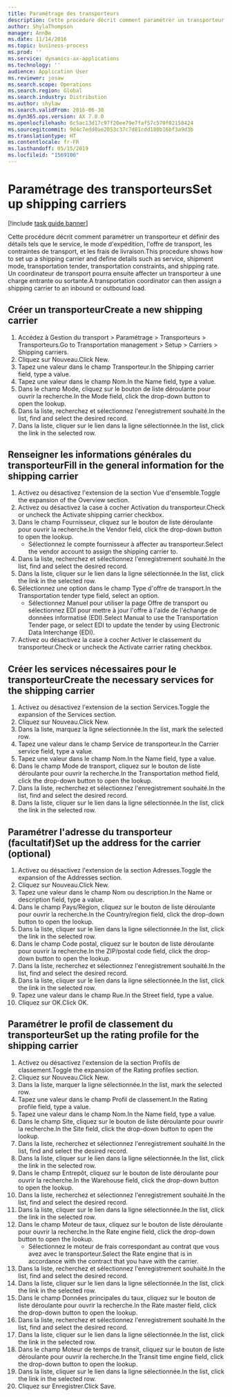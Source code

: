 ```yaml
---
title: Paramétrage des transporteurs
description: Cette procédure décrit comment paramétrer un transporteur et définir des détails tels que le service, le mode d'expédition, l'offre de transport, les contraintes de transport, et les frais de livraison.
author: ShylaThompson
manager: AnnBe
ms.date: 11/14/2016
ms.topic: business-process
ms.prod: ''
ms.service: dynamics-ax-applications
ms.technology: ''
audience: Application User
ms.reviewer: josaw
ms.search.scope: Operations
ms.search.region: Global
ms.search.industry: Distribution
ms.author: shylaw
ms.search.validFrom: 2016-06-30
ms.dyn365.ops.version: AX 7.0.0
ms.openlocfilehash: 6c5ac13d17c97f20ee79e7faf57c570f02158424
ms.sourcegitcommit: 9d4c7edd0ae2053c37c7d81cdd180b16bf3a9d3b
ms.translationtype: HT
ms.contentlocale: fr-FR
ms.lasthandoff: 05/15/2019
ms.locfileid: "1569100"
---
```

# <a name="set-up-shipping-carriers"></a><span data-ttu-id="438bd-103">Paramétrage des transporteurs</span><span class="sxs-lookup"><span data-stu-id="438bd-103">Set up shipping carriers</span></span>

[!include [task guide banner](../../includes/task-guide-banner.md)]

<span data-ttu-id="438bd-104">Cette procédure décrit comment paramétrer un transporteur et définir des détails tels que le service, le mode d'expédition, l'offre de transport, les contraintes de transport, et les frais de livraison.</span><span class="sxs-lookup"><span data-stu-id="438bd-104">This procedure shows how to set up a shipping carrier and define details such as service, shipment mode, transportation tender, transportation constraints, and shipping rate.</span></span> <span data-ttu-id="438bd-105">Un coordinateur de transport pourra ensuite affecter un transporteur à une charge entrante ou sortante.</span><span class="sxs-lookup"><span data-stu-id="438bd-105">A transportation coordinator can then assign a shipping carrier to an inbound or outbound load.</span></span>


## <a name="create-a-new-shipping-carrier"></a><span data-ttu-id="438bd-106">Créer un transporteur</span><span class="sxs-lookup"><span data-stu-id="438bd-106">Create a new shipping carrier</span></span>
1. <span data-ttu-id="438bd-107">Accédez à Gestion du transport > Paramétrage > Transporteurs > Transporteurs.</span><span class="sxs-lookup"><span data-stu-id="438bd-107">Go to Transportation management > Setup > Carriers > Shipping carriers.</span></span>
2. <span data-ttu-id="438bd-108">Cliquez sur Nouveau.</span><span class="sxs-lookup"><span data-stu-id="438bd-108">Click New.</span></span>
3. <span data-ttu-id="438bd-109">Tapez une valeur dans le champ Transporteur.</span><span class="sxs-lookup"><span data-stu-id="438bd-109">In the Shipping carrier field, type a value.</span></span>
4. <span data-ttu-id="438bd-110">Tapez une valeur dans le champ Nom.</span><span class="sxs-lookup"><span data-stu-id="438bd-110">In the Name field, type a value.</span></span>
5. <span data-ttu-id="438bd-111">Dans le champ Mode, cliquez sur le bouton de liste déroulante pour ouvrir la recherche.</span><span class="sxs-lookup"><span data-stu-id="438bd-111">In the Mode field, click the drop-down button to open the lookup.</span></span>
6. <span data-ttu-id="438bd-112">Dans la liste, recherchez et sélectionnez l'enregistrement souhaité.</span><span class="sxs-lookup"><span data-stu-id="438bd-112">In the list, find and select the desired record.</span></span>
7. <span data-ttu-id="438bd-113">Dans la liste, cliquer sur le lien dans la ligne sélectionnée.</span><span class="sxs-lookup"><span data-stu-id="438bd-113">In the list, click the link in the selected row.</span></span>

## <a name="fill-in-the-general-information-for-the-shipping-carrier"></a><span data-ttu-id="438bd-114">Renseigner les informations générales du transporteur</span><span class="sxs-lookup"><span data-stu-id="438bd-114">Fill in the general information for the shipping carrier</span></span>
1. <span data-ttu-id="438bd-115">Activez ou désactivez l'extension de la section Vue d'ensemble.</span><span class="sxs-lookup"><span data-stu-id="438bd-115">Toggle the expansion of the Overview section.</span></span>
2. <span data-ttu-id="438bd-116">Activez ou désactivez la case à cocher Activation du transporteur.</span><span class="sxs-lookup"><span data-stu-id="438bd-116">Check or uncheck the Activate shipping carrier checkbox.</span></span>
3. <span data-ttu-id="438bd-117">Dans le champ Fournisseur, cliquez sur le bouton de liste déroulante pour ouvrir la recherche.</span><span class="sxs-lookup"><span data-stu-id="438bd-117">In the Vendor field, click the drop-down button to open the lookup.</span></span>
    * <span data-ttu-id="438bd-118">Sélectionnez le compte fournisseur à affecter au transporteur.</span><span class="sxs-lookup"><span data-stu-id="438bd-118">Select the vendor account to assign the shipping carrier to.</span></span>  
4. <span data-ttu-id="438bd-119">Dans la liste, recherchez et sélectionnez l'enregistrement souhaité.</span><span class="sxs-lookup"><span data-stu-id="438bd-119">In the list, find and select the desired record.</span></span>
5. <span data-ttu-id="438bd-120">Dans la liste, cliquer sur le lien dans la ligne sélectionnée.</span><span class="sxs-lookup"><span data-stu-id="438bd-120">In the list, click the link in the selected row.</span></span>
6. <span data-ttu-id="438bd-121">Sélectionnez une option dans le champ Type d'offre de transport.</span><span class="sxs-lookup"><span data-stu-id="438bd-121">In the Transportation tender type field, select an option.</span></span>
    * <span data-ttu-id="438bd-122">Sélectionnez Manuel pour utiliser la page Offre de transport ou sélectionnez EDI pour mettre à jour l'offre à l'aide de l'échange de données informatisé (EDI).</span><span class="sxs-lookup"><span data-stu-id="438bd-122">Select Manual to use the Transportation Tender page, or select EDI to update the tender by using Electronic Data Interchange (EDI).</span></span>  
7. <span data-ttu-id="438bd-123">Activez ou désactivez la case à cocher Activer le classement du transporteur.</span><span class="sxs-lookup"><span data-stu-id="438bd-123">Check or uncheck the Activate carrier rating checkbox.</span></span>

## <a name="create-the-necessary-services-for-the-shipping-carrier"></a><span data-ttu-id="438bd-124">Créer les services nécessaires pour le transporteur</span><span class="sxs-lookup"><span data-stu-id="438bd-124">Create the necessary services for the shipping carrier</span></span>
1. <span data-ttu-id="438bd-125">Activez ou désactivez l'extension de la section Services.</span><span class="sxs-lookup"><span data-stu-id="438bd-125">Toggle the expansion of the Services section.</span></span>
2. <span data-ttu-id="438bd-126">Cliquez sur Nouveau.</span><span class="sxs-lookup"><span data-stu-id="438bd-126">Click New.</span></span>
3. <span data-ttu-id="438bd-127">Dans la liste, marquez la ligne sélectionnée.</span><span class="sxs-lookup"><span data-stu-id="438bd-127">In the list, mark the selected row.</span></span>
4. <span data-ttu-id="438bd-128">Tapez une valeur dans le champ Service de transporteur.</span><span class="sxs-lookup"><span data-stu-id="438bd-128">In the Carrier service field, type a value.</span></span>
5. <span data-ttu-id="438bd-129">Tapez une valeur dans le champ Nom.</span><span class="sxs-lookup"><span data-stu-id="438bd-129">In the Name field, type a value.</span></span>
6. <span data-ttu-id="438bd-130">Dans le champ Mode de transport, cliquez sur le bouton de liste déroulante pour ouvrir la recherche.</span><span class="sxs-lookup"><span data-stu-id="438bd-130">In the Transportation method field, click the drop-down button to open the lookup.</span></span>
7. <span data-ttu-id="438bd-131">Dans la liste, recherchez et sélectionnez l'enregistrement souhaité.</span><span class="sxs-lookup"><span data-stu-id="438bd-131">In the list, find and select the desired record.</span></span>
8. <span data-ttu-id="438bd-132">Dans la liste, cliquer sur le lien dans la ligne sélectionnée.</span><span class="sxs-lookup"><span data-stu-id="438bd-132">In the list, click the link in the selected row.</span></span>

## <a name="set-up-the-address-for-the-carrier-optional"></a><span data-ttu-id="438bd-133">Paramétrer l'adresse du transporteur (facultatif)</span><span class="sxs-lookup"><span data-stu-id="438bd-133">Set up the address for the carrier (optional)</span></span>
1. <span data-ttu-id="438bd-134">Activez ou désactivez l'extension de la section Adresses.</span><span class="sxs-lookup"><span data-stu-id="438bd-134">Toggle the expansion of the Addresses section.</span></span>
2. <span data-ttu-id="438bd-135">Cliquez sur Nouveau.</span><span class="sxs-lookup"><span data-stu-id="438bd-135">Click New.</span></span>
3. <span data-ttu-id="438bd-136">Tapez une valeur dans le champ Nom ou description.</span><span class="sxs-lookup"><span data-stu-id="438bd-136">In the Name or description field, type a value.</span></span>
4. <span data-ttu-id="438bd-137">Dans le champ Pays/Région, cliquez sur le bouton de liste déroulante pour ouvrir la recherche.</span><span class="sxs-lookup"><span data-stu-id="438bd-137">In the Country/region field, click the drop-down button to open the lookup.</span></span>
5. <span data-ttu-id="438bd-138">Dans la liste, cliquer sur le lien dans la ligne sélectionnée.</span><span class="sxs-lookup"><span data-stu-id="438bd-138">In the list, click the link in the selected row.</span></span>
6. <span data-ttu-id="438bd-139">Dans le champ Code postal, cliquez sur le bouton de liste déroulante pour ouvrir la recherche.</span><span class="sxs-lookup"><span data-stu-id="438bd-139">In the ZIP/postal code field, click the drop-down button to open the lookup.</span></span>
7. <span data-ttu-id="438bd-140">Dans la liste, recherchez et sélectionnez l'enregistrement souhaité.</span><span class="sxs-lookup"><span data-stu-id="438bd-140">In the list, find and select the desired record.</span></span>
8. <span data-ttu-id="438bd-141">Dans la liste, cliquer sur le lien dans la ligne sélectionnée.</span><span class="sxs-lookup"><span data-stu-id="438bd-141">In the list, click the link in the selected row.</span></span>
9. <span data-ttu-id="438bd-142">Tapez une valeur dans le champ Rue.</span><span class="sxs-lookup"><span data-stu-id="438bd-142">In the Street field, type a value.</span></span>
10. <span data-ttu-id="438bd-143">Cliquez sur OK.</span><span class="sxs-lookup"><span data-stu-id="438bd-143">Click OK.</span></span>

## <a name="set-up-the-rating-profile-for-the-shipping-carrier"></a><span data-ttu-id="438bd-144">Paramétrer le profil de classement du transporteur</span><span class="sxs-lookup"><span data-stu-id="438bd-144">Set up the rating profile for the shipping carrier</span></span>
1. <span data-ttu-id="438bd-145">Activez ou désactivez l'extension de la section Profils de classement.</span><span class="sxs-lookup"><span data-stu-id="438bd-145">Toggle the expansion of the Rating profiles section.</span></span>
2. <span data-ttu-id="438bd-146">Cliquez sur Nouveau.</span><span class="sxs-lookup"><span data-stu-id="438bd-146">Click New.</span></span>
3. <span data-ttu-id="438bd-147">Dans la liste, marquer la ligne sélectionnée.</span><span class="sxs-lookup"><span data-stu-id="438bd-147">In the list, mark the selected row.</span></span>
4. <span data-ttu-id="438bd-148">Tapez une valeur dans le champ Profil de classement.</span><span class="sxs-lookup"><span data-stu-id="438bd-148">In the Rating profile field, type a value.</span></span>
5. <span data-ttu-id="438bd-149">Tapez une valeur dans le champ Nom.</span><span class="sxs-lookup"><span data-stu-id="438bd-149">In the Name field, type a value.</span></span>
6. <span data-ttu-id="438bd-150">Dans le champ Site, cliquez sur le bouton de liste déroulante pour ouvrir la recherche.</span><span class="sxs-lookup"><span data-stu-id="438bd-150">In the Site field, click the drop-down button to open the lookup.</span></span>
7. <span data-ttu-id="438bd-151">Dans la liste, recherchez et sélectionnez l'enregistrement souhaité.</span><span class="sxs-lookup"><span data-stu-id="438bd-151">In the list, find and select the desired record.</span></span>
8. <span data-ttu-id="438bd-152">Dans la liste, cliquer sur le lien dans la ligne sélectionnée.</span><span class="sxs-lookup"><span data-stu-id="438bd-152">In the list, click the link in the selected row.</span></span>
9. <span data-ttu-id="438bd-153">Dans le champ Entrepôt, cliquez sur le bouton de liste déroulante pour ouvrir la recherche.</span><span class="sxs-lookup"><span data-stu-id="438bd-153">In the Warehouse field, click the drop-down button to open the lookup.</span></span>
10. <span data-ttu-id="438bd-154">Dans la liste, recherchez et sélectionnez l'enregistrement souhaité.</span><span class="sxs-lookup"><span data-stu-id="438bd-154">In the list, find and select the desired record.</span></span>
11. <span data-ttu-id="438bd-155">Dans la liste, cliquer sur le lien dans la ligne sélectionnée.</span><span class="sxs-lookup"><span data-stu-id="438bd-155">In the list, click the link in the selected row.</span></span>
12. <span data-ttu-id="438bd-156">Dans le champ Moteur de taux, cliquez sur le bouton de liste déroulante pour ouvrir la recherche.</span><span class="sxs-lookup"><span data-stu-id="438bd-156">In the Rate engine field, click the drop-down button to open the lookup.</span></span>
    * <span data-ttu-id="438bd-157">Sélectionnez le moteur de frais correspondant au contrat que vous avez avec le transporteur.</span><span class="sxs-lookup"><span data-stu-id="438bd-157">Select the Rate engine that is in accordance with the contract that you have with the carrier.</span></span>  
13. <span data-ttu-id="438bd-158">Dans la liste, recherchez et sélectionnez l'enregistrement souhaité.</span><span class="sxs-lookup"><span data-stu-id="438bd-158">In the list, find and select the desired record.</span></span>
14. <span data-ttu-id="438bd-159">Dans la liste, cliquer sur le lien dans la ligne sélectionnée.</span><span class="sxs-lookup"><span data-stu-id="438bd-159">In the list, click the link in the selected row.</span></span>
15. <span data-ttu-id="438bd-160">Dans le champ Données principales du taux, cliquez sur le bouton de liste déroulante pour ouvrir la recherche.</span><span class="sxs-lookup"><span data-stu-id="438bd-160">In the Rate master field, click the drop-down button to open the lookup.</span></span>
16. <span data-ttu-id="438bd-161">Dans la liste, recherchez et sélectionnez l'enregistrement souhaité.</span><span class="sxs-lookup"><span data-stu-id="438bd-161">In the list, find and select the desired record.</span></span>
17. <span data-ttu-id="438bd-162">Dans la liste, cliquer sur le lien dans la ligne sélectionnée.</span><span class="sxs-lookup"><span data-stu-id="438bd-162">In the list, click the link in the selected row.</span></span>
18. <span data-ttu-id="438bd-163">Dans le champ Moteur de temps de transit, cliquez sur le bouton de liste déroulante pour ouvrir la recherche.</span><span class="sxs-lookup"><span data-stu-id="438bd-163">In the Transit time engine field, click the drop-down button to open the lookup.</span></span>
19. <span data-ttu-id="438bd-164">Dans la liste, cliquer sur le lien dans la ligne sélectionnée.</span><span class="sxs-lookup"><span data-stu-id="438bd-164">In the list, click the link in the selected row.</span></span>
20. <span data-ttu-id="438bd-165">Cliquez sur Enregistrer.</span><span class="sxs-lookup"><span data-stu-id="438bd-165">Click Save.</span></span>

